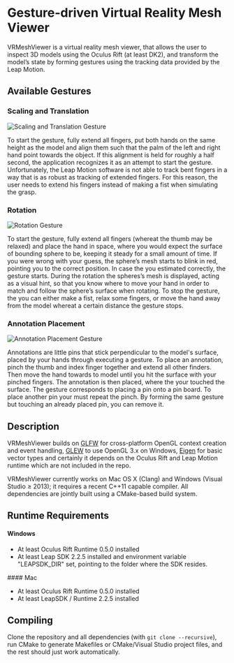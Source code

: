 Gesture-driven Virtual Reality Mesh Viewer
==========================================

VRMeshViewer is a virtual reality mesh viewer, that allows the user to inspect 3D models using the Oculus Rift (at least DK2), and transform the model’s state by forming gestures using the tracking data provided by the Leap Motion. 

## Available Gestures

### Scaling and Translation

![Scaling and Translation Gesture](https://github.com/nicoprevitali/VRMeshViewer/raw/master/figures/gesture-scaling.png "Scaling and Translation Gesture")

To start the gesture, fully extend all fingers, put both hands on the same height as the model and align them such that the palm of the left and right hand point towards the object. 
If this alignment is held for roughly a half second, the application recognizes it as an attempt to start 
the gesture. Unfortunately, the Leap Motion software is not able to track 
bent fingers in a way that is as robust as tracking of extended fingers. For this reason, the user needs 
to extend his fingers instead of making a fist when simulating the grasp.

### Rotation

![Rotation Gesture](https://github.com/nicoprevitali/VRMeshViewer/raw/master/figures/gesture-rotation.png "Rotation Gesture")

To start the gesture, fully extend all fingers (whereat the thumb may be relaxed) and place the hand in space, where you would expect 
the surface of bounding sphere to be, keeping it steady for a small amount of time. If you were wrong with your guess, the sphere’s mesh 
starts to blink in red, pointing you to the correct position. In case the you estimated correctly, the gesture starts. 
During the rotation the spheres’s mesh is displayed, acting as a visual hint, so that you know where to move your hand in order to match and 
follow the sphere’s surface when rotating. To stop the gesture, the you can either make a fist, relax some fingers, or move the hand away from 
the model whereat a certain distance the gesture stops.

### Annotation Placement

![Annotation Placement Gesture](https://github.com/nicoprevitali/VRMeshViewer/raw/master/figures/gesture-annotation.png "Annotation Placement Gesture")

Annotations are little pins that stick perpendicular to the model's surface, placed by your hands through executing a gesture. 
To place an annotation, pinch the thumb and index finger together and extend all other finders. Then move the hand towards to model until you 
hit the surface with your pinched fingers. The annotation is then placed, where the your touched the surface. 
The gesture corresponds to placing a pin onto a pin board. To place another pin your must repeat the pinch. 
By forming the same gesture but touching an already placed pin, you can remove it.

## Description

VRMeshViewer builds on [GLFW](http://www.glfw.org/) for cross-platform OpenGL context creation and event handling, 
[GLEW](http://glew.sourceforge.net/) to use OpenGL 3.x on Windows, 
[Eigen](http://eigen.tuxfamily.org/index.php?title=Main_Page) for basic vector types and certainly it depends on the
Oculus Rift and Leap Motion runtime which are not included in the repo.

VRMeshViewer currently works on Mac OS X (Clang) and Windows
(Visual Studio ≥ 2013); it requires a recent C++11 capable compiler. All
dependencies are jointly built using a CMake-based build system.

## Runtime Requirements

#### Windows

* At least Oculus Rift Runtime 0.5.0 installed
* At least Leap SDK 2.2.5 installed  and environment variable "LEAPSDK_DIR" set, pointing to the folder where the SDK resides.

#### Mac

* At least Oculus Rift Runtime 0.5.0 installed
* At least LeapSDK / Runtime 2.2.5 installed

## Compiling

Clone the repository and all dependencies (with `git clone --recursive`),
run CMake to generate Makefiles or CMake/Visual Studio project files, and
the rest should just work automatically.